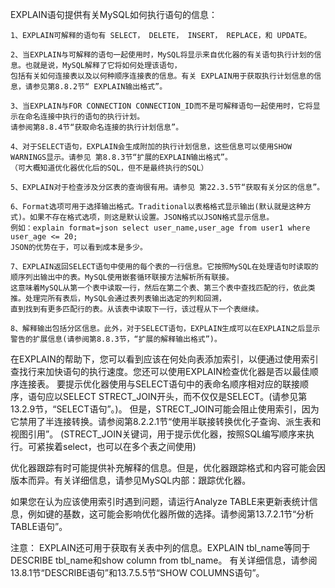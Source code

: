 EXPLAIN语句提供有关MySQL如何执行语句的信息：

	1、EXPLAIN可解释的语句有 SELECT， DELETE， INSERT， REPLACE，和 UPDATE。

	2、当EXPLAIN与可解释的语句一起使用时，MySQL将显示来自优化器的有关语句执行计划的信息。也就是说，MySQL解释了它将如何处理该语句，
	包括有关如何连接表以及以何种顺序连接表的信息。有关 EXPLAIN用于获取执行计划信息的信息，请参见第8.8.2节“ EXPLAIN输出格式”。

	3、当EXPLAIN与FOR CONNECTION CONNECTION_ID而不是可解释语句一起使用时，它将显示在命名连接中执行的语句的执行计划。
	请参阅第8.8.4节“获取命名连接的执行计划信息”。
	
	4、对于SELECT语句，EXPLAIN会生成附加的执行计划信息，这些信息可以使用SHOW WARNINGS显示。请参见 第8.8.3节“扩展的EXPLAIN输出格式”。
	（可大概知道优化器优化后的SQL，但不是最终执行的SQL）
	
	5、EXPLAIN对于检查涉及分区表的查询很有用。请参见 第22.3.5节“获取有关分区的信息”。

	6、Format选项可用于选择输出格式。Traditional以表格格式显示输出(默认就是这种方式)。如果不存在格式选项，则这是默认设置。JSON格式以JSON格式显示信息。
	例如：explain format=json select user_name,user_age from user1 where user_age <= 20;
	JSON的优势在于，可以看到成本是多少。
	
	7、EXPLAIN返回SELECT语句中使用的每个表的一行信息。它按照MySQL在处理语句时读取的顺序列出输出中的表。MySQL使用嵌套循环联接方法解析所有联接。
	这意味着MySQL从第一个表中读取一行，然后在第二个表、第三个表中查找匹配的行，依此类推。处理完所有表后，MySQL会通过表列表输出选定的列和回溯，
	直到找到有更多匹配行的表。从该表中读取下一行，该过程从下一个表继续。

	8、解释输出包括分区信息。此外，对于SELECT语句，EXPLAIN生成可以在EXPLAIN之后显示警告的扩展信息(请参阅第8.8.3节，“扩展的解释输出格式”)。
	
在EXPLAIN的帮助下，您可以看到应该在何处向表添加索引，以便通过使用索引查找行来加快语句的执行速度。您还可以使用EXPLAIN检查优化器是否以最佳顺序连接表。
要提示优化器使用与SELECT语句中的表命名顺序相对应的联接顺序，语句应以SELECT STRECT_JOIN开头，而不仅仅是SELECT。(请参见第13.2.9节，“SELECT语句”。)。
但是，STRECT_JOIN可能会阻止使用索引，因为它禁用了半连接转换。请参阅第8.2.2.1节“使用半联接转换优化子查询、派生表和视图引用”。
(STRECT_JOIN关键词，用于提示优化器，按照SQL编写顺序来执行。可紧挨着select，也可以在多个表之间使用)

优化器跟踪有时可能提供补充解释的信息。但是，优化器跟踪格式和内容可能会因版本而异。有关详细信息，请参见MySQL内部：跟踪优化器。

如果您在认为应该使用索引时遇到问题，请运行Analyze TABLE来更新表统计信息，例如键的基数，这可能会影响优化器所做的选择。请参阅第13.7.2.1节“分析TABLE语句”。

注意：
EXPLAIN还可用于获取有关表中列的信息。EXPLAIN tbl_name等同于DESCRIBE tbl_name和show column from tbl_name。
有关详细信息，请参阅13.8.1节“DESCRIBE语句”和13.7.5.5节“SHOW COLUMNS语句”。